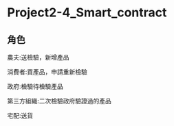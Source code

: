 # Project2-4_Smart_contract

## 角色
農夫:送檢驗，新增產品

消費者:買產品，申請重新檢驗

政府:檢驗待檢驗產品

第三方組織:二次檢驗政府驗證過的產品

宅配:送貨


